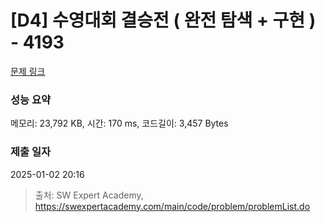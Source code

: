 # [D4] 수영대회 결승전 ( 완전 탐색 + 구현 ) - 4193 

[문제 링크](https://swexpertacademy.com/main/code/problem/problemDetail.do?contestProbId=AWKaG6_6AGQDFARV) 

### 성능 요약

메모리: 23,792 KB, 시간: 170 ms, 코드길이: 3,457 Bytes

### 제출 일자

2025-01-02 20:16



> 출처: SW Expert Academy, https://swexpertacademy.com/main/code/problem/problemList.do